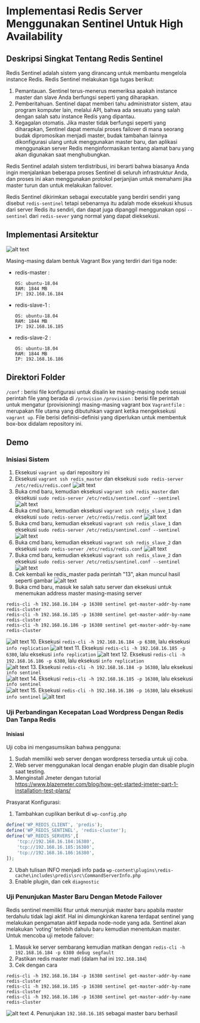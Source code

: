 # Implementasi Redis Server Menggunakan Sentinel Untuk High Availability

## Deskripsi Singkat Tentang Redis Sentinel
Redis Sentinel adalah sistem yang dirancang untuk membantu mengelola instance Redis. Redis Sentinel melakukan tiga tugas berikut:

1. Pemantauan. Sentinel terus-menerus memeriksa apakah instance master dan slave Anda berfungsi seperti yang diharapkan.
2. Pemberitahuan. Sentinel dapat memberi tahu administrator sistem, atau program komputer lain, melalui API, bahwa ada sesuatu yang salah dengan salah satu instance Redis yang dipantau.
3. Kegagalan otomatis. Jika master tidak berfungsi seperti yang diharapkan, Sentinel dapat memulai proses failover di mana seorang budak dipromosikan menjadi master, budak tambahan lainnya dikonfigurasi ulang untuk menggunakan master baru, dan aplikasi menggunakan server Redis menginformasikan tentang alamat baru yang akan digunakan saat menghubungkan.

Redis Sentinel adalah sistem terdistribusi, ini berarti bahwa biasanya Anda ingin menjalankan beberapa proses Sentinel di seluruh infrastruktur Anda, dan proses ini akan menggunakan protokol perjanjian untuk memahami jika master turun dan untuk melakukan failover.

Redis Sentinel dikirimkan sebagai executable yang berdiri sendiri yang disebut `redis-sentinel` tetapi sebenarnya itu adalah mode eksekusi khusus dari server Redis itu sendiri, dan dapat juga dipanggil menggunakan opsi `--sentinel` dari `redis-sever` yang normal yang dapat dieksekusi.


## Implementasi Arsitektur
![alt text](img/diagram.JPG)

Masing-masing dalam bentuk Vagrant Box yang terdiri dari tiga node:
- redis-master :
    ```
    OS: ubuntu-18.04
    RAM: 1844 MB
    IP: 192.168.16.184
    ```
- redis-slave-1 :
    ```
    OS: ubuntu-18.04
    RAM: 1844 MB
    IP: 192.168.16.185
    ```
- redis-slave-2 :
    ```
    OS: ubuntu-18.04
    RAM: 1844 MB
    IP: 192.168.16.186 
    ```
## Direktori Folder
`/conf` : berisi file konfigurasi untuk disalin ke masing-masing node sesuai perintah file yang berada di `/provision`
`/provision` : berisi file perintah untuk mengatur (provisioning) masing-masing vagrant box
`Vagrantfile` : merupakan file utama yang dibutuhkan vagrant ketika mengeksekusi `vagrant up`. File berisi definisi-definisi yang diperlukan untuk membentuk box-box didalam repository ini.
## Demo
### Inisiasi Sistem
1. Eksekusi `vagrant up` dari repository ini
2. Eksekusi `vagrant ssh redis_master` dan eksekusi `sudo redis-server /etc/redis/redis.conf`
![alt text](img/redis1.JPG)
3. Buka cmd baru, kemudian eksekusi `vagrant ssh redis_master` dan eksekusi `sudo redis-server /etc/redis/sentinel.conf --sentinel`
![alt text](img/redis2.JPG)
4. Buka cmd baru, kemudian eksekusi `vagrant ssh redis_slave_1` dan eksekusi `sudo redis-server /etc/redis/redis.conf`
![alt text](img/redis3.JPG)
5. Buka cmd baru, kemudian eksekusi `vagrant ssh redis_slave_1` dan eksekusi `sudo redis-server /etc/redis/sentinel.conf --sentinel`
![alt text](img/redis4.JPG)
6. Buka cmd baru, kemudian eksekusi `vagrant ssh redis_slave_2` dan eksekusi `sudo redis-server /etc/redis/redis.conf`
![alt text](img/redis5.JPG)
7. Buka cmd baru, kemudian eksekusi `vagrant ssh redis_slave_2` dan eksekusi `sudo redis-server /etc/redis/sentinel.conf --sentinel`
![alt text](img/redis6.JPG)
8. Cek kembali ke redis_master pada perintah "13", akan muncul hasil seperti gambar
![alt text](img/redis7.JPG)
9.  Buka cmd baru, masuk ke salah satu server dan eksekusi untuk menemukan address master masing-masing server 
```
redis-cli -h 192.168.16.184 -p 16380 sentinel get-master-addr-by-name redis-cluster
redis-cli -h 192.168.16.185 -p 16380 sentinel get-master-addr-by-name redis-cluster
redis-cli -h 192.168.16.186 -p 16380 sentinel get-master-addr-by-name redis-cluster
```
![alt text](img/redis8.JPG)
10. Eksekusi `redis-cli -h 192.168.16.184 -p 6380`, lalu eksekusi `info replication`
![alt text](img/redis9.JPG)
11. Eksekusi `redis-cli -h 192.168.16.185 -p 6380`, lalu eksekusi `info replication` 
![alt text](img/redis10.JPG)
12. Eksekusi `redis-cli -h 192.168.16.186 -p 6380`, lalu eksekusi `info replication`  
![alt text](img/redis11.JPG)
13. Eksekusi `redis-cli -h 192.168.16.184 -p 16380`, lalu eksekusi `info sentinel`  
![alt text](img/redis12.JPG)
14. Eksekusi `redis-cli -h 192.168.16.185 -p 16380`, lalu eksekusi `info sentinel`  
![alt text](img/redis13.JPG)
15. Eksekusi `redis-cli -h 192.168.16.186 -p 16380`, lalu eksekusi `info sentinel` 
![alt text](img/redis14.JPG)
### Uji Perbandingan Kecepatan Load Wordpress Dengan Redis Dan Tanpa Redis
#### Inisiasi
Uji coba ini mengasumsikan bahwa pengguna:
1. Sudah memiliki web server dengan wordpress tersedia untuk uji coba.
2. Web server menggunakan local dengan enable plugin dan disable plugin saat testing. 
3. Menginstall Jmeter dengan tutorial https://www.blazemeter.com/blog/how-get-started-jmeter-part-1-installation-test-plans/

Prasyarat Konfigurasi:
1. Tambahkan cuplikan berikut di `wp-config.php`
```php
define('WP_REDIS_CLIENT', 'predis');
define('WP_REDIS_SENTINEL', 'redis-cluster');
define('WP_REDIS_SERVERS',[
	'tcp://192.168.16.184:16380',
	'tcp://192.168.16.185:16380',
	'tcp://192.168.16.186:16380',
]);
```
2. Ubah tulisan INFO menjadi info pada `wp-content\plugins\redis-cache\includes\predis\src\CommandServerInfo.php`
3. Enable plugin, dan cek `diagnostic`


### Uji Penunjukan Master Baru Dengan Metode Failover
Redis sentinel memiliki fitur untuk menunjuk master baru apabila master terdahulu tidak lagi aktif. Hal ini dimungkinkan karena terdapat sentinel yang melakukan pengamatan aktif kepada node-node yang ada. Sentinel akan melakukan 'voting' terlebih dahulu baru kemudian menentukan master.
Untuk mencoba uji metode failover:
1. Masuk ke server sembarang kemudian matikan dengan
   `redis-cli -h 192.168.16.184 -p 6380 debug segfault`
2. Pastikan redis master mati (dalam hal ini `192.168.184`)
3. Cek dengan cara
```
redis-cli -h 192.168.16.184 -p 16380 sentinel get-master-addr-by-name redis-cluster
redis-cli -h 192.168.16.185 -p 16380 sentinel get-master-addr-by-name redis-cluster
redis-cli -h 192.168.16.186 -p 16380 sentinel get-master-addr-by-name redis-cluster
```
![alt text](img/redislast.JPG)
4. Penunjukan `192.168.16.185` sebagai master baru berhasil